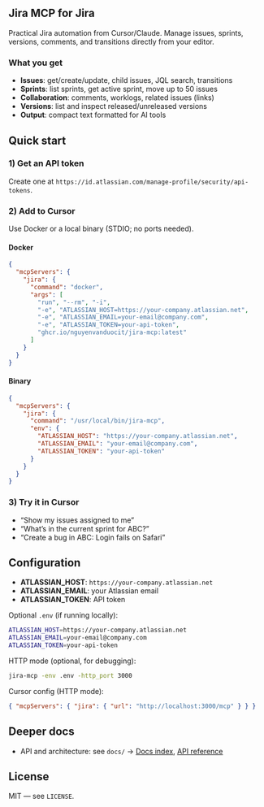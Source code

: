 ## Jira MCP for Jira

Practical Jira automation from Cursor/Claude. Manage issues, sprints, versions, comments, and transitions directly from your editor.

### What you get
- **Issues**: get/create/update, child issues, JQL search, transitions
- **Sprints**: list sprints, get active sprint, move up to 50 issues
- **Collaboration**: comments, worklogs, related issues (links)
- **Versions**: list and inspect released/unreleased versions
- **Output**: compact text formatted for AI tools

## Quick start

### 1) Get an API token
Create one at `https://id.atlassian.com/manage-profile/security/api-tokens`.

### 2) Add to Cursor
Use Docker or a local binary (STDIO; no ports needed).

#### Docker
```json
{
  "mcpServers": {
    "jira": {
      "command": "docker",
      "args": [
        "run", "--rm", "-i",
        "-e", "ATLASSIAN_HOST=https://your-company.atlassian.net",
        "-e", "ATLASSIAN_EMAIL=your-email@company.com",
        "-e", "ATLASSIAN_TOKEN=your-api-token",
        "ghcr.io/nguyenvanduocit/jira-mcp:latest"
      ]
    }
  }
}
```

#### Binary
```json
{
  "mcpServers": {
    "jira": {
      "command": "/usr/local/bin/jira-mcp",
      "env": {
        "ATLASSIAN_HOST": "https://your-company.atlassian.net",
        "ATLASSIAN_EMAIL": "your-email@company.com",
        "ATLASSIAN_TOKEN": "your-api-token"
      }
    }
  }
}
```

### 3) Try it in Cursor
- “Show my issues assigned to me”
- “What’s in the current sprint for ABC?”
- “Create a bug in ABC: Login fails on Safari”

## Configuration
- **ATLASSIAN_HOST**: `https://your-company.atlassian.net`
- **ATLASSIAN_EMAIL**: your Atlassian email
- **ATLASSIAN_TOKEN**: API token

Optional `.env` (if running locally):
```bash
ATLASSIAN_HOST=https://your-company.atlassian.net
ATLASSIAN_EMAIL=your-email@company.com
ATLASSIAN_TOKEN=your-api-token
```

HTTP mode (optional, for debugging):
```bash
jira-mcp -env .env -http_port 3000
```
Cursor config (HTTP mode):
```json
{ "mcpServers": { "jira": { "url": "http://localhost:3000/mcp" } } }
```

## Deeper docs
- API and architecture: see `docs/` → [Docs index](docs/README.md), [API reference](docs/API_REFERENCE.md)

## License
MIT — see `LICENSE`.